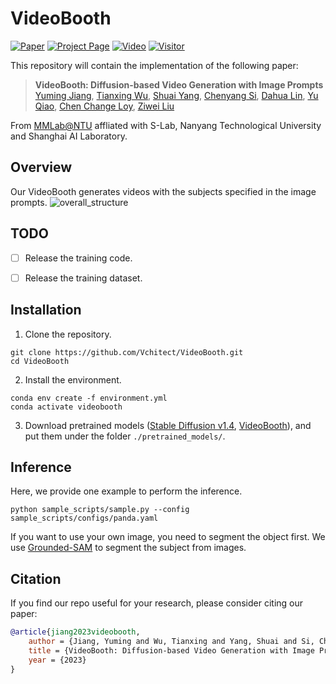 # VideoBooth

<!-- [![arXiv](https://img.shields.io/badge/arXiv-2311.99999-b31b1b.svg)](https://arxiv.org/abs/2311.99999) -->
[![Paper](https://img.shields.io/badge/cs.CV-Paper-b31b1b?logo=arxiv&logoColor=red)](xxxx)
[![Project Page](https://img.shields.io/badge/VideoBooth-Website-green?logo=googlechrome&logoColor=green)](https://vchitect.github.io/VideoBooth-project/)
[![Video](https://img.shields.io/badge/YouTube-Video-c4302b?logo=youtube&logoColor=red)](https://youtu.be/10DxH1JETzI)
[![Visitor](https://hits.seeyoufarm.com/api/count/incr/badge.svg?url=https%3A%2F%2Fgithub.com%2FVchitect%2FVideoBooth&count_bg=%23FFA500&title_bg=%23555555&icon=&icon_color=%23E7E7E7&title=hits&edge_flat=false)](https://hits.seeyoufarm.com)


This repository will contain the implementation of the following paper:
> **VideoBooth: Diffusion-based Video Generation with Image Prompts**<br>
> [Yuming Jiang](https://yumingj.github.io/), [Tianxing Wu](https://tianxingwu.github.io/), [Shuai Yang](https://williamyang1991.github.io/), [Chenyang Si](https://chenyangsi.top/), [Dahua Lin](http://dahua.site/), [Yu Qiao](https://scholar.google.com.sg/citations?user=gFtI-8QAAAAJ&hl=en), [Chen Change Loy](https://www.mmlab-ntu.com/person/ccloy/), [Ziwei Liu](https://liuziwei7.github.io/)<br>

From [MMLab@NTU](https://www.mmlab-ntu.com/) affliated with S-Lab, Nanyang Technological University and Shanghai AI Laboratory.

## Overview
Our VideoBooth generates videos with the subjects specified in the image prompts.
![overall_structure](./assets/teaser.png)


## TODO

- [ ] Release the training code.
- [ ] Release the training dataset.


## Installation

1. Clone the repository.

```shell
git clone https://github.com/Vchitect/VideoBooth.git
cd VideoBooth
```

2. Install the environment.

```shell
conda env create -f environment.yml
conda activate videobooth
```

3. Download pretrained models ([Stable Diffusion v1.4](https://huggingface.co/CompVis/stable-diffusion-v1-4), [VideoBooth](https://huggingface.co/yumingj/VideoBooth_models/tree/main)), and put them under the folder `./pretrained_models/`.


## Inference

Here, we provide one example to perform the inference.

``` shell
python sample_scripts/sample.py --config sample_scripts/configs/panda.yaml
```

If you want to use your own image, you need to segment the object first. We use [Grounded-SAM](https://github.com/IDEA-Research/Grounded-Segment-Anything) to segment the subject from images.

## Citation

If you find our repo useful for your research, please consider citing our paper:

```bibtex
@article{jiang2023videobooth,
    author = {Jiang, Yuming and Wu, Tianxing and Yang, Shuai and Si, Chenyang and Lin, Dahua and Qiao, Yu and Loy, Chen Change and Liu, Ziwei},
    title = {VideoBooth: Diffusion-based Video Generation with Image Prompts},
    year = {2023}
}
```

